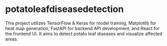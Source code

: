 # potatoleafdiseasedetection
This project utilizes TensorFlow &amp; Keras for model training, Matplotlib for heat map generation, FastAPI for backend API development, and React for the frontend UI. It aims to detect potato leaf diseases and visualize affected areas.
